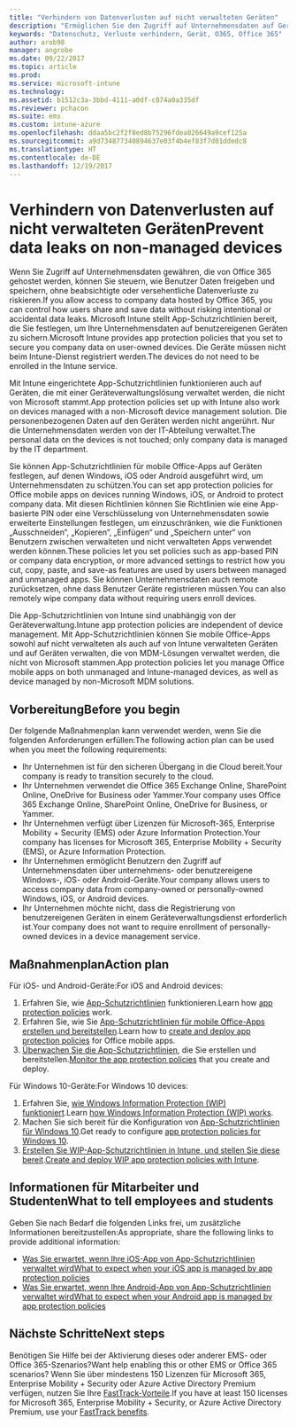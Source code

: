 ```yaml
---
title: "Verhindern von Datenverlusten auf nicht verwalteten Geräten"
description: "Ermöglichen Sie den Zugriff auf Unternehmensdaten auf Geräten, und schützen Sie Daten vor Datenverlusten."
keywords: "Datenschutz, Verluste verhindern, Gerät, O365, Office 365"
author: arob98
manager: angrobe
ms.date: 09/22/2017
ms.topic: article
ms.prod: 
ms.service: microsoft-intune
ms.technology: 
ms.assetid: b1512c3a-3bbd-4111-a0df-c874a0a335df
ms.reviewer: pchacon
ms.suite: ems
ms.custom: intune-azure
ms.openlocfilehash: ddaa5bc2f2f8ed8b75296fdea826649a9cef125a
ms.sourcegitcommit: a9d734877340894637e03f4b4ef83f7d01ddedc8
ms.translationtype: HT
ms.contentlocale: de-DE
ms.lasthandoff: 12/19/2017
---
```

# <a name="prevent-data-leaks-on-non-managed-devices"></a><span data-ttu-id="7962e-104">Verhindern von Datenverlusten auf nicht verwalteten Geräten</span><span class="sxs-lookup"><span data-stu-id="7962e-104">Prevent data leaks on non-managed devices</span></span>

<span data-ttu-id="7962e-105">Wenn Sie Zugriff auf Unternehmensdaten gewähren, die von Office 365 gehostet werden, können Sie steuern, wie Benutzer Daten freigeben und speichern, ohne beabsichtigte oder versehentliche Datenverluste zu riskieren.</span><span class="sxs-lookup"><span data-stu-id="7962e-105">If you allow access to company data hosted by Office 365, you can control how users share and save data without risking intentional or accidental data leaks.</span></span> <span data-ttu-id="7962e-106">Microsoft Intune stellt App-Schutzrichtlinien bereit, die Sie festlegen, um Ihre Unternehmensdaten auf benutzereigenen Geräten zu sichern.</span><span class="sxs-lookup"><span data-stu-id="7962e-106">Microsoft Intune provides app protection policies that you set to secure you company data on user-owned devices.</span></span> <span data-ttu-id="7962e-107">Die Geräte müssen nicht beim Intune-Dienst registriert werden.</span><span class="sxs-lookup"><span data-stu-id="7962e-107">The devices do not need to be enrolled in the Intune service.</span></span> 

<span data-ttu-id="7962e-108">Mit Intune eingerichtete App-Schutzrichtlinien funktionieren auch auf Geräten, die mit einer Geräteverwaltungslösung verwaltet werden, die nicht von Microsoft stammt.</span><span class="sxs-lookup"><span data-stu-id="7962e-108">App protection policies set up with Intune also work on devices managed with a non-Microsoft device management solution.</span></span> <span data-ttu-id="7962e-109">Die personenbezogenen Daten auf den Geräten werden nicht angerührt. Nur die Unternehmensdaten werden von der IT-Abteilung verwaltet.</span><span class="sxs-lookup"><span data-stu-id="7962e-109">The personal data on the devices is not touched; only company data is managed by the IT department.</span></span> 

<span data-ttu-id="7962e-110">Sie können App-Schutzrichtlinien für mobile Office-Apps auf Geräten festlegen, auf denen Windows, iOS oder Android ausgeführt wird, um Unternehmensdaten zu schützen.</span><span class="sxs-lookup"><span data-stu-id="7962e-110">You can set app protection policies for Office mobile apps on devices running Windows, iOS, or Android to protect company data.</span></span> <span data-ttu-id="7962e-111">Mit diesen Richtlinien können Sie Richtlinien wie eine App-basierte PIN oder eine Verschlüsselung von Unternehmensdaten sowie erweiterte Einstellungen festlegen, um einzuschränken, wie die Funktionen „Ausschneiden“, „Kopieren“, „Einfügen“ und „Speichern unter“ von Benutzern zwischen verwalteten und nicht verwalteten Apps verwendet werden können.</span><span class="sxs-lookup"><span data-stu-id="7962e-111">These policies let you set policies such as app-based PIN or company data encryption, or more advanced settings to restrict how you cut, copy, paste, and save-as features are used by users between managed and unmanaged apps.</span></span> <span data-ttu-id="7962e-112">Sie können Unternehmensdaten auch remote zurücksetzen, ohne dass Benutzer Geräte registrieren müssen.</span><span class="sxs-lookup"><span data-stu-id="7962e-112">You can also remotely wipe company data without requiring users enroll devices.</span></span> 

<span data-ttu-id="7962e-113">Die App-Schutzrichtlinien von Intune sind unabhängig von der Geräteverwaltung.</span><span class="sxs-lookup"><span data-stu-id="7962e-113">Intune app protection policies are independent of device management.</span></span> <span data-ttu-id="7962e-114">Mit App-Schutzrichtlinien können Sie mobile Office-Apps sowohl auf nicht verwalteten als auch auf von Intune verwalteten Geräten und auf Geräten verwalten, die von MDM-Lösungen verwaltet werden, die nicht von Microsoft stammen.</span><span class="sxs-lookup"><span data-stu-id="7962e-114">App protection policies let you manage Office mobile apps on both unmanaged and Intune-managed devices, as well as device managed by non-Microsoft MDM solutions.</span></span> 

## <a name="before-you-begin"></a><span data-ttu-id="7962e-115">Vorbereitung</span><span class="sxs-lookup"><span data-stu-id="7962e-115">Before you begin</span></span>

<span data-ttu-id="7962e-116">Der folgende Maßnahmenplan kann verwendet werden, wenn Sie die folgenden Anforderungen erfüllen:</span><span class="sxs-lookup"><span data-stu-id="7962e-116">The following action plan can be used when you meet the following requirements:</span></span>
* <span data-ttu-id="7962e-117">Ihr Unternehmen ist für den sicheren Übergang in die Cloud bereit.</span><span class="sxs-lookup"><span data-stu-id="7962e-117">Your company is ready to transition securely to the cloud.</span></span>
* <span data-ttu-id="7962e-118">Ihr Unternehmen verwendet die Office 365 Exchange Online, SharePoint Online, OneDrive for Business oder Yammer.</span><span class="sxs-lookup"><span data-stu-id="7962e-118">Your company uses Office 365 Exchange Online, SharePoint Online, OneDrive for Business, or Yammer.</span></span>
* <span data-ttu-id="7962e-119">Ihr Unternehmen verfügt über Lizenzen für Microsoft-365, Enterprise Mobility + Security (EMS) oder Azure Information Protection.</span><span class="sxs-lookup"><span data-stu-id="7962e-119">Your company has licenses for Microsoft 365, Enterprise Mobility + Security (EMS), or Azure Information Protection.</span></span>
* <span data-ttu-id="7962e-120">Ihr Unternehmen ermöglicht Benutzern den Zugriff auf Unternehmensdaten über unternehmens- oder benutzereigene Windows-, iOS- oder Android-Geräte.</span><span class="sxs-lookup"><span data-stu-id="7962e-120">Your company allows users to access company data from company-owned or personally-owned Windows, iOS, or Android devices.</span></span> 
* <span data-ttu-id="7962e-121">Ihr Unternehmen möchte nicht, dass die Registrierung von benutzereigenen Geräten in einem Geräteverwaltungsdienst erforderlich ist.</span><span class="sxs-lookup"><span data-stu-id="7962e-121">Your company does not want to require enrollment of personally-owned devices in a device management service.</span></span> 

## <a name="action-plan"></a><span data-ttu-id="7962e-122">Maßnahmenplan</span><span class="sxs-lookup"><span data-stu-id="7962e-122">Action plan</span></span>

<span data-ttu-id="7962e-123">Für iOS- und Android-Geräte:</span><span class="sxs-lookup"><span data-stu-id="7962e-123">For iOS and Android devices:</span></span> 

1. <span data-ttu-id="7962e-124">Erfahren Sie, wie [App-Schutzrichtlinien](app-protection-policy.md) funktionieren.</span><span class="sxs-lookup"><span data-stu-id="7962e-124">Learn how [app protection policies](app-protection-policy.md) work.</span></span>
2. <span data-ttu-id="7962e-125">Erfahren Sie, wie Sie [App-Schutzrichtlinien für mobile Office-Apps erstellen und bereitstellen](app-protection-policies.md).</span><span class="sxs-lookup"><span data-stu-id="7962e-125">Learn how to [create and deploy app protection policies](app-protection-policies.md) for Office mobile apps.</span></span> 
3. <span data-ttu-id="7962e-126">[Überwachen Sie die App-Schutzrichtlinien](app-protection-policies-monitor.md), die Sie erstellen und bereitstellen.</span><span class="sxs-lookup"><span data-stu-id="7962e-126">[Monitor the app protection policies](app-protection-policies-monitor.md) that you create and deploy.</span></span> 

<span data-ttu-id="7962e-127">Für Windows 10-Geräte:</span><span class="sxs-lookup"><span data-stu-id="7962e-127">For Windows 10 devices:</span></span> 

1. <span data-ttu-id="7962e-128">Erfahren Sie, [wie Windows Information Protection (WIP) funktioniert](https://docs.microsoft.com/windows/threat-protection/windows-information-protection/protect-enterprise-data-using-wip).</span><span class="sxs-lookup"><span data-stu-id="7962e-128">Learn [how Windows Information Protection (WIP) works](https://docs.microsoft.com/windows/threat-protection/windows-information-protection/protect-enterprise-data-using-wip).</span></span> 
2. <span data-ttu-id="7962e-129">Machen Sie sich bereit für die Konfiguration von [App-Schutzrichtlinien für Windows 10](app-protection-policies-configure-windows-10.md).</span><span class="sxs-lookup"><span data-stu-id="7962e-129">Get ready to configure [app protection policies for Windows 10](app-protection-policies-configure-windows-10.md).</span></span>
3. <span data-ttu-id="7962e-130">[Erstellen Sie WIP-App-Schutzrichtlinien in Intune, und stellen Sie diese bereit](windows-information-protection-policy-create.md).</span><span class="sxs-lookup"><span data-stu-id="7962e-130">[Create and deploy WIP app protection policies with Intune](windows-information-protection-policy-create.md).</span></span>

## <a name="what-to-tell-employees-and-students"></a><span data-ttu-id="7962e-131">Informationen für Mitarbeiter und Studenten</span><span class="sxs-lookup"><span data-stu-id="7962e-131">What to tell employees and students</span></span>

<span data-ttu-id="7962e-132">Geben Sie nach Bedarf die folgenden Links frei, um zusätzliche Informationen bereitzustellen:</span><span class="sxs-lookup"><span data-stu-id="7962e-132">As appropriate, share the following links to provide additional information:</span></span> 
* [<span data-ttu-id="7962e-133">Was Sie erwartet, wenn Ihre iOS-App von App-Schutzrichtlinien verwaltet wird</span><span class="sxs-lookup"><span data-stu-id="7962e-133">What to expect when your iOS app is managed by app protection policies</span></span>](app-protection-enabled-apps-ios.md)
* [<span data-ttu-id="7962e-134">Was Sie erwartet, wenn Ihre Android-App von App-Schutzrichtlinien verwaltet wird</span><span class="sxs-lookup"><span data-stu-id="7962e-134">What to expect when your Android app is managed by app protection policies</span></span>](app-protection-enabled-apps-android.md) 

## <a name="next-steps"></a><span data-ttu-id="7962e-135">Nächste Schritte</span><span class="sxs-lookup"><span data-stu-id="7962e-135">Next steps</span></span>

<span data-ttu-id="7962e-136">Benötigen Sie Hilfe bei der Aktivierung dieses oder anderer EMS- oder Office 365-Szenarios?</span><span class="sxs-lookup"><span data-stu-id="7962e-136">Want help enabling this or other EMS or Office 365 scenarios?</span></span> <span data-ttu-id="7962e-137">Wenn Sie über mindestens 150 Lizenzen für Microsoft 365, Enterprise Mobility + Security oder Azure Active Directory Premium verfügen, nutzen Sie Ihre [FastTrack-Vorteile](https://docs.microsoft.com/enterprise-mobility-security/solutions/enterprise-mobility-fasttrack-program).</span><span class="sxs-lookup"><span data-stu-id="7962e-137">If you have at least 150 licenses for Microsoft 365, Enterprise Mobility + Security, or Azure Active Directory Premium, use your [FastTrack benefits](https://docs.microsoft.com/enterprise-mobility-security/solutions/enterprise-mobility-fasttrack-program).</span></span> 